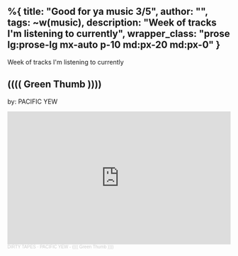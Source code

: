 %{
  title: "Good for ya music 3/5",
  author: "",
  tags: ~w(music),
  description: "Week of tracks I'm listening to currently",
  wrapper_class: "prose lg:prose-lg mx-auto p-10 md:px-20 md:px-0"
}
---
Week of tracks I'm listening to currently

## (((( Green Thumb ))))
by: PACIFIC YEW
<iframe width="100%" height="300" scrolling="no" frameborder="no" allow="autoplay" src="https://w.soundcloud.com/player/?url=https%3A//api.soundcloud.com/tracks/326204876&color=%23ff5500&auto_play=false&hide_related=false&show_comments=true&show_user=true&show_reposts=false&show_teaser=true&visual=true"></iframe><div style="font-size: 10px; color: #cccccc;line-break: anywhere;word-break: normal;overflow: hidden;white-space: nowrap;text-overflow: ellipsis; font-family: Interstate,Lucida Grande,Lucida Sans Unicode,Lucida Sans,Garuda,Verdana,Tahoma,sans-serif;font-weight: 100;"><a href="https://soundcloud.com/dirtytapes" title="DIRTY TAPES" target="_blank" style="color: #cccccc; text-decoration: none;">DIRTY TAPES</a> · <a href="https://soundcloud.com/dirtytapes/pacific-yew-green-thumb" title="PACIFIC YEW - (((( Green Thumb ))))" target="_blank" style="color: #cccccc; text-decoration: none;">PACIFIC YEW - (((( Green Thumb ))))</a></div>